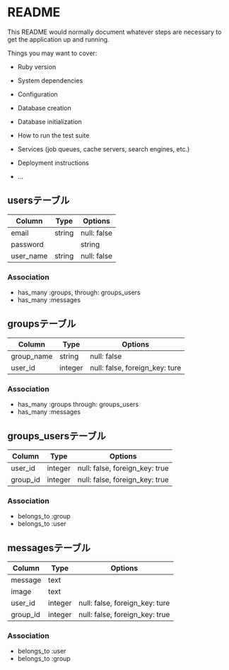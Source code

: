 # README

This README would normally document whatever steps are necessary to get the
application up and running.

Things you may want to cover:

* Ruby version

* System dependencies

* Configuration

* Database creation

* Database initialization

* How to run the test suite

* Services (job queues, cache servers, search engines, etc.)

* Deployment instructions

* ...


## usersテーブル
|Column|Type|Options|
|------|----|-------|
|email|string|null: false|
|password||string|null: false|
|user_name|string|null: false|
### Association
- has_many :groups, through: groups_users
- has_many :messages

## groupsテーブル
|Column|Type|Options|
|------|----|-------|
|group_name|string|null: false|
|user_id|integer|null: false, foreign_key: ture|
### Association
- has_many :groups through: groups_users
- has_many :messages

## groups_usersテーブル
|Column|Type|Options|
|------|----|-------|
|user_id|integer|null: false, foreign_key: true|
|group_id|integer|null: false, foreign_key: true|
### Association
- belongs_to :group
- belongs_to :user

## messagesテーブル
|Column|Type|Options|
|------|----|-------|
|message|text||
|image|text||
|user_id|integer|null: false, foreign_key: ture|
|group_id|integer|null: false, foreign_key: true|
### Association
- belongs_to :user
- belongs_to :group
